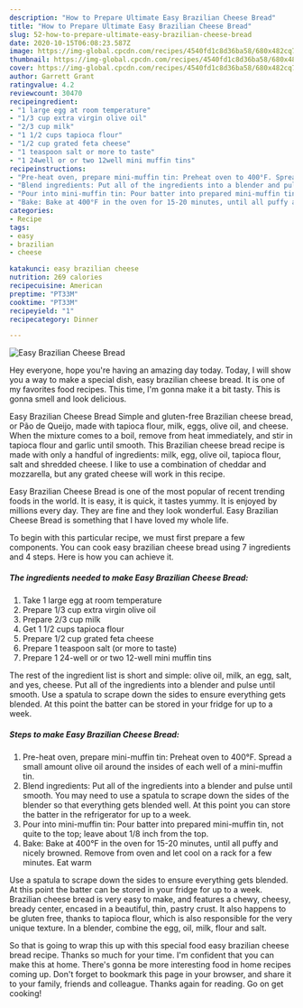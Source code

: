 ```yaml
---
description: "How to Prepare Ultimate Easy Brazilian Cheese Bread"
title: "How to Prepare Ultimate Easy Brazilian Cheese Bread"
slug: 52-how-to-prepare-ultimate-easy-brazilian-cheese-bread
date: 2020-10-15T06:08:23.587Z
image: https://img-global.cpcdn.com/recipes/4540fd1c8d36ba58/680x482cq70/easy-brazilian-cheese-bread-recipe-main-photo.jpg
thumbnail: https://img-global.cpcdn.com/recipes/4540fd1c8d36ba58/680x482cq70/easy-brazilian-cheese-bread-recipe-main-photo.jpg
cover: https://img-global.cpcdn.com/recipes/4540fd1c8d36ba58/680x482cq70/easy-brazilian-cheese-bread-recipe-main-photo.jpg
author: Garrett Grant
ratingvalue: 4.2
reviewcount: 30470
recipeingredient:
- "1 large egg at room temperature"
- "1/3 cup extra virgin olive oil"
- "2/3 cup milk"
- "1 1/2 cups tapioca flour"
- "1/2 cup grated feta cheese"
- "1 teaspoon salt or more to taste"
- "1 24well or or two 12well mini muffin tins"
recipeinstructions:
- "Pre-heat oven, prepare mini-muffin tin: Preheat oven to 400°F. Spread a small amount olive oil around the insides of each well of a mini-muffin tin."
- "Blend ingredients: Put all of the ingredients into a blender and pulse until smooth. You may need to use a spatula to scrape down the sides of the blender so that everything gets blended well. At this point you can store the batter in the refrigerator for up to a week."
- "Pour into mini-muffin tin: Pour batter into prepared mini-muffin tin, not quite to the top; leave about 1/8 inch from the top."
- "Bake: Bake at 400°F in the oven for 15-20 minutes, until all puffy and nicely browned. Remove from oven and let cool on a rack for a few minutes. Eat warm"
categories:
- Recipe
tags:
- easy
- brazilian
- cheese

katakunci: easy brazilian cheese 
nutrition: 269 calories
recipecuisine: American
preptime: "PT33M"
cooktime: "PT33M"
recipeyield: "1"
recipecategory: Dinner

---
```



![Easy Brazilian Cheese Bread](https://img-global.cpcdn.com/recipes/4540fd1c8d36ba58/680x482cq70/easy-brazilian-cheese-bread-recipe-main-photo.jpg)

Hey everyone, hope you're having an amazing day today. Today, I will show you a way to make a special dish, easy brazilian cheese bread. It is one of my favorites food recipes. This time, I'm gonna make it a bit tasty. This is gonna smell and look delicious.

Easy Brazilian Cheese Bread Simple and gluten-free Brazilian cheese bread, or Pão de Queijo, made with tapioca flour, milk, eggs, olive oil, and cheese. When the mixture comes to a boil, remove from heat immediately, and stir in tapioca flour and garlic until smooth. This Brazilian cheese bread recipe is made with only a handful of ingredients: milk, egg, olive oil, tapioca flour, salt and shredded cheese. I like to use a combination of cheddar and mozzarella, but any grated cheese will work in this recipe.

Easy Brazilian Cheese Bread is one of the most popular of recent trending foods in the world. It is easy, it is quick, it tastes yummy. It is enjoyed by millions every day. They are fine and they look wonderful. Easy Brazilian Cheese Bread is something that I have loved my whole life.


To begin with this particular recipe, we must first prepare a few components. You can cook easy brazilian cheese bread using 7 ingredients and 4 steps. Here is how you can achieve it.

<!--inarticleads1-->

##### The ingredients needed to make Easy Brazilian Cheese Bread:

1. Take 1 large egg at room temperature
1. Prepare 1/3 cup extra virgin olive oil
1. Prepare 2/3 cup milk
1. Get 1 1/2 cups tapioca flour
1. Prepare 1/2 cup grated feta cheese
1. Prepare 1 teaspoon salt (or more to taste)
1. Prepare 1 24-well or or two 12-well mini muffin tins


The rest of the ingredient list is short and simple: olive oil, milk, an egg, salt, and yes, cheese. Put all of the ingredients into a blender and pulse until smooth. Use a spatula to scrape down the sides to ensure everything gets blended. At this point the batter can be stored in your fridge for up to a week. 

<!--inarticleads2-->

##### Steps to make Easy Brazilian Cheese Bread:

1. Pre-heat oven, prepare mini-muffin tin: Preheat oven to 400°F. Spread a small amount olive oil around the insides of each well of a mini-muffin tin.
1. Blend ingredients: Put all of the ingredients into a blender and pulse until smooth. You may need to use a spatula to scrape down the sides of the blender so that everything gets blended well. At this point you can store the batter in the refrigerator for up to a week.
1. Pour into mini-muffin tin: Pour batter into prepared mini-muffin tin, not quite to the top; leave about 1/8 inch from the top.
1. Bake: Bake at 400°F in the oven for 15-20 minutes, until all puffy and nicely browned. Remove from oven and let cool on a rack for a few minutes. Eat warm


Use a spatula to scrape down the sides to ensure everything gets blended. At this point the batter can be stored in your fridge for up to a week. Brazilian cheese bread is very easy to make, and features a chewy, cheesy, bready center, encased in a beautiful, thin, pastry crust. It also happens to be gluten free, thanks to tapioca flour, which is also responsible for the very unique texture. In a blender, combine the egg, oil, milk, flour and salt. 

So that is going to wrap this up with this special food easy brazilian cheese bread recipe. Thanks so much for your time. I'm confident that you can make this at home. There's gonna be more interesting food in home recipes coming up. Don't forget to bookmark this page in your browser, and share it to your family, friends and colleague. Thanks again for reading. Go on get cooking!
